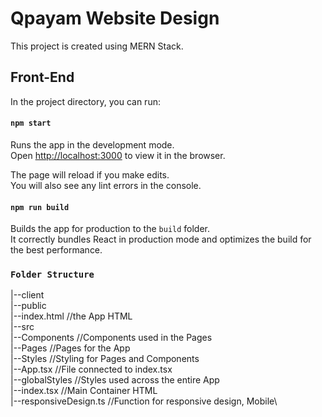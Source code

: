 # Qpayam Website Design

This project is created using MERN Stack.

## Front-End

In the project directory, you can run:

#### `npm start`

Runs the app in the development mode.\
Open [http://localhost:3000](http://localhost:3000) to view it in the browser.

The page will reload if you make edits.\
You will also see any lint errors in the console.

#### `npm run build`

Builds the app for production to the `build` folder.\
It correctly bundles React in production mode and optimizes the build for the best performance.

### `Folder Structure`

|--client\
|--public\
|--index.html //the App HTML\
|--src\
|--Components //Components used in the Pages\
|--Pages //Pages for the App\
|--Styles //Styling for Pages and Components\
|--App.tsx //File connected to index.tsx\
|--globalStyles //Styles used across the entire App\
|--index.tsx //Main Container HTML\
|--responsiveDesign.ts //Function for responsive design, Mobile\
